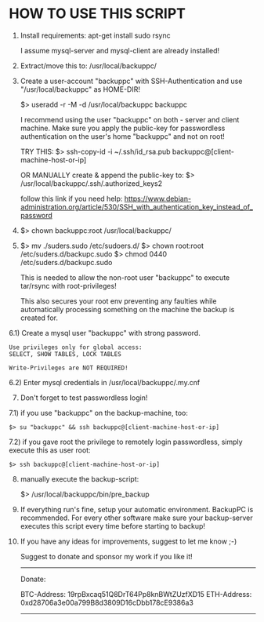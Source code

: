 HOW TO USE THIS SCRIPT
======================


1)	Install requirements:
	apt-get install sudo rsync
	
	I assume mysql-server and mysql-client are already installed!

2)	Extract/move this to:
	/usr/local/backuppc/

3)	Create a user-account "backuppc"
	with SSH-Authentication and use "/usr/local/backuppc" as HOME-DIR!

	$> useradd -r -M -d /usr/local/backuppc backuppc

	I recommend using the user "backuppc" on both - server and client
	machine. Make sure you apply the public-key for passwordless
	authentication on the user's home "backuppc" and not on root!

	TRY THIS:
	$> ssh-copy-id -i ~/.ssh/id_rsa.pub backuppc@[client-machine-host-or-ip]

	OR MANUALLY create & append the public-key to:
	$> /usr/local/backuppc/.ssh/.authorized_keys2

	follow this link if you need help:
	https://www.debian-administration.org/article/530/SSH_with_authentication_key_instead_of_password

4)	$> chown backuppc:root /usr/local/backuppc/

5)	$> mv ./suders.sudo /etc/sudoers.d/
	$> chown root:root /etc/suders.d/backupc.sudo
	$> chmod 0440 /etc/suders.d/backupc.sudo

	This is needed to allow the non-root user "backuppc" to
	execute tar/rsync with root-privileges!

	This also secures your root env preventing any faulties while
	automatically processing something on the machine the backup is
	created for.

6.1)	Create a mysql user "backuppc" with
	strong password.

	Use privileges only for global access:
	SELECT, SHOW TABLES, LOCK TABLES

	Write-Privileges are NOT REQUIRED!

6.2)	Enter mysql credentials in /usr/local/backuppc/.my.cnf

7)	Don't forget to test passwordless login!

7.1)	if you use "backuppc" on the backup-machine, too:

	$> su "backuppc" && ssh backuppc@[client-machine-host-or-ip]

7.2)	if you gave root the privilege to remotely login passwordless,
	simply execute this as user root:

	$> ssh backuppc@[client-machine-host-or-ip]

8)	manually execute the backup-script:

	$> /usr/local/backuppc/bin/pre_backup


9)	If everything run's fine, setup your automatic environment.
	BackupPC is recommended. For every other software make sure
	your backup-server executes this script every time before
	starting to backup!


10)	If you have any ideas for improvements, suggest to let me know ;-)

	Suggest to donate and sponsor my work if you like it!


	-----------------------------------------------------------------
	Donate:

	BTC-Address:	19rpBxcaq51Q8DrT64Pp8knBWtZUzfXD15
	ETH-Address:    0xd28706a3e00a799B8d3809D16cDbb178cE9386a3

	-----------------------------------------------------------------
